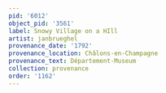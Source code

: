 ```yaml
---
pid: '6012'
object_pid: '3561'
label: Snowy Village on a HIll
artist: janbrueghel
provenance_date: '1792'
provenance_location: Châlons-en-Champagne
provenance_text: Département-Museum
collection: provenance
order: '1162'
---
```

